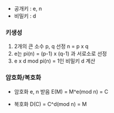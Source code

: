- 공개키 : e, n
- 비밀키 : d

### 키생성
1. 2개의 큰 소수 p, q 선정
   n = p x q 
2. e는 pi(n) = (p-1) x (q-1) 과 서로소로 선정
3. e x d mod pi(n) = 1인 비밀키 d 계산

### 암호화/복호화
- 암호화
  e, n 받음
  E(M) = M^e(mod n) = C

- 복호화
  D(C) = C^d(mod n) = M